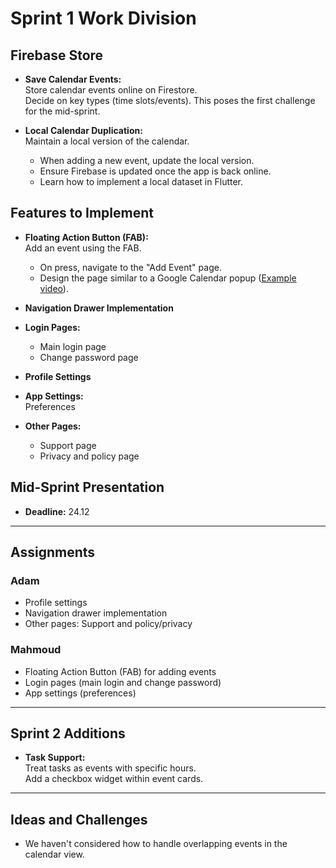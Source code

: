 # Sprint 1 Work Division

## Firebase Store

- **Save Calendar Events:**  
  Store calendar events online on Firestore.  
  Decide on key types (time slots/events). This poses the first challenge for the mid-sprint.

- **Local Calendar Duplication:**  
  Maintain a local version of the calendar.  
  - When adding a new event, update the local version.  
  - Ensure Firebase is updated once the app is back online.  
  - Learn how to implement a local dataset in Flutter.

## Features to Implement

- **Floating Action Button (FAB):**  
  Add an event using the FAB.  
  - On press, navigate to the "Add Event" page.  
  - Design the page similar to a Google Calendar popup ([Example video](https://www.youtube.com/watch?v=Bxs8Zy2O4wk)).

- **Navigation Drawer Implementation**

- **Login Pages:**  
  - Main login page  
  - Change password page  

- **Profile Settings**

- **App Settings:**  
  Preferences  

- **Other Pages:**  
  - Support page  
  - Privacy and policy page  

## Mid-Sprint Presentation
- **Deadline:** 24.12  

---

## Assignments

### Adam
- Profile settings
- Navigation drawer implementation
- Other pages: Support and policy/privacy

### Mahmoud
- Floating Action Button (FAB) for adding events
- Login pages (main login and change password)
- App settings (preferences)



---

## Sprint 2 Additions
- **Task Support:**  
  Treat tasks as events with specific hours.  
  Add a checkbox widget within event cards.

---

## Ideas and Challenges
- We haven't considered how to handle overlapping events in the calendar view.
